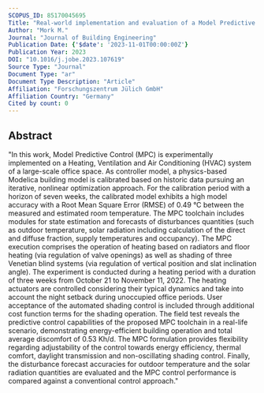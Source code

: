 ```yaml
---
SCOPUS_ID: 85170045695
Title: "Real-world implementation and evaluation of a Model Predictive Control framework in an office space"
Author: "Mork M."
Journal: "Journal of Building Engineering"
Publication Date: {'$date': '2023-11-01T00:00:00Z'}
Publication Year: 2023
DOI: "10.1016/j.jobe.2023.107619"
Source Type: "Journal"
Document Type: "ar"
Document Type Description: "Article"
Affiliation: "Forschungszentrum Jülich GmbH"
Affiliation Country: "Germany"
Cited by count: 0
---
```


## Abstract
"In this work, Model Predictive Control (MPC) is experimentally implemented on a Heating, Ventilation and Air Conditioning (HVAC) system of a large-scale office space. As controller model, a physics-based Modelica building model is calibrated based on historic data pursuing an iterative, nonlinear optimization approach. For the calibration period with a horizon of seven weeks, the calibrated model exhibits a high model accuracy with a Root Mean Square Error (RMSE) of 0.49 °C between the measured and estimated room temperature. The MPC toolchain includes modules for state estimation and forecasts of disturbances quantities (such as outdoor temperature, solar radiation including calculation of the direct and diffuse fraction, supply temperatures and occupancy). The MPC execution comprises the operation of heating based on radiators and floor heating (via regulation of valve openings) as well as shading of three Venetian blind systems (via regulation of vertical position and slat inclination angle). The experiment is conducted during a heating period with a duration of three weeks from October 21 to November 11, 2022. The heating actuators are controlled considering their typical dynamics and take into account the night setback during unoccupied office periods. User acceptance of the automated shading control is included through additional cost function terms for the shading operation. The field test reveals the predictive control capabilities of the proposed MPC toolchain in a real-life scenario, demonstrating energy-efficient building operation and total average discomfort of 0.53 Kh/d. The MPC formulation provides flexibility regarding adjustability of the control towards energy efficiency, thermal comfort, daylight transmission and non-oscillating shading control. Finally, the disturbance forecast accuracies for outdoor temperature and the solar radiation quantities are evaluated and the MPC control performance is compared against a conventional control approach."
